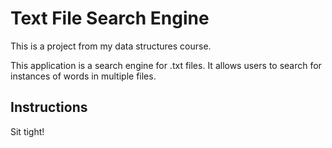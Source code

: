 # Text File Search Engine
This is a project from my data structures course. 

This application is a search engine for .txt files. It allows users to search for instances of words in multiple files.

## Instructions
Sit tight! 
